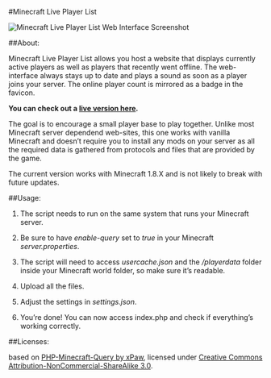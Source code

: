 #Minecraft Live Player List

![Minecraft Live Player List Web Interface Screenshot](http://i.imgur.com/S0MIvgE.png)

##About:

Minecraft Live Player List allows you host a website that displays currently active players as well as players that recently went offline. The web-interface always stays up to date and plays a sound as soon as a player joins your server. The online player count is mirrored as a badge in the favicon.

__You can check out a [live version here](http://minecraft.rene-henrich.de/).__

The goal is to encourage a small player base to play together. Unlike most Minecraft server dependend web-sites, this one works with vanilla Minecraft and doesn’t require you to install any mods on your server as all the required data is gathered from protocols and files that are provided by the game.

The current version works with Minecraft 1.8.X and is not likely to break with future updates.

##Usage:

1. The script needs to run on the same system that runs your Minecraft server.
2. Be sure to have _enable-query_ set to _true_ in your Minecraft _server.properties_.
3. The script will need to access _usercache.json_ and the _/playerdata_ folder inside your Minecraft world folder, so make sure it’s readable.

4. Upload all the files.
5. Adjust the settings in _settings.json_.
6. You’re done! You can now access index.php and check if everything’s working correctly.

##Licenses:

based on [PHP-Minecraft-Query by xPaw](https://github.com/xPaw/PHP-Minecraft-Query), licensed under [Creative Commons Attribution-NonCommercial-ShareAlike 3.0](http://creativecommons.org/licenses/by-nc-sa/3.0/).
